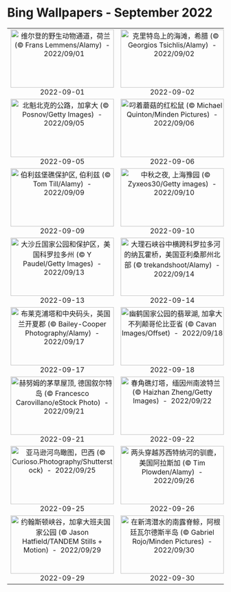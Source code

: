 # Bing Wallpapers - September 2022

| | | | |
|:-------------------------:|:-------------------------:|:-------------------------:|:-------------------------:|
| <a href="https://cn.bing.com/th?id=OHR.WildlifeCrossing_ZH-CN1493053695_UHD.jpg" target="_blank"><img src="https://cn.bing.com/th?id=OHR.WildlifeCrossing_ZH-CN1493053695_UHD.jpg&w=480" width="240" height="135" alt="维尔登的野生动物通道，荷兰 (© Frans Lemmens/Alamy)  -  2022/09/01" title="维尔登的野生动物通道，荷兰 (© Frans Lemmens/Alamy)  -  2022/09/01"></a><br>2022-09-01<br> | <a href="https://cn.bing.com/th?id=OHR.SeitanLimania_ZH-CN3831790369_UHD.jpg" target="_blank"><img src="https://cn.bing.com/th?id=OHR.SeitanLimania_ZH-CN3831790369_UHD.jpg&w=480" width="240" height="135" alt="克里特岛上的海滩，希腊 (© Georgios Tsichlis/Alamy)  -  2022/09/02" title="克里特岛上的海滩，希腊 (© Georgios Tsichlis/Alamy)  -  2022/09/02"></a><br>2022-09-02<br> | <a href="https://cn.bing.com/th?id=OHR.MalaysiaTwinTowers_ZH-CN1989513449_UHD.jpg" target="_blank"><img src="https://cn.bing.com/th?id=OHR.MalaysiaTwinTowers_ZH-CN1989513449_UHD.jpg&w=480" width="240" height="135" alt="吉隆坡石油双塔，马来西亚 (© tampatra/Getty Images)  -  2022/09/03" title="吉隆坡石油双塔，马来西亚 (© tampatra/Getty Images)  -  2022/09/03"></a><br>2022-09-03<br> | <a href="https://cn.bing.com/th?id=OHR.ArambolBeach_ZH-CN2149857876_UHD.jpg" target="_blank"><img src="https://cn.bing.com/th?id=OHR.ArambolBeach_ZH-CN2149857876_UHD.jpg&w=480" width="240" height="135" alt="果阿邦的阿兰博尔海滩，印度 (© Ben Pipe/Alamy)  -  2022/09/04" title="果阿邦的阿兰博尔海滩，印度 (© Ben Pipe/Alamy)  -  2022/09/04"></a><br>2022-09-04<br> |
| <a href="https://cn.bing.com/th?id=OHR.TaigaRoad_ZH-CN2567537158_UHD.jpg" target="_blank"><img src="https://cn.bing.com/th?id=OHR.TaigaRoad_ZH-CN2567537158_UHD.jpg&w=480" width="240" height="135" alt="北魁北克的公路，加拿大 (© Posnov/Getty Images)  -  2022/09/05" title="北魁北克的公路，加拿大 (© Posnov/Getty Images)  -  2022/09/05"></a><br>2022-09-05<br> | <a href="https://cn.bing.com/th?id=OHR.SquirrelMushroom_ZH-CN2854383605_UHD.jpg" target="_blank"><img src="https://cn.bing.com/th?id=OHR.SquirrelMushroom_ZH-CN2854383605_UHD.jpg&w=480" width="240" height="135" alt="叼着蘑菇的红松鼠 (© Michael Quinton/Minden Pictures)  -  2022/09/06" title="叼着蘑菇的红松鼠 (© Michael Quinton/Minden Pictures)  -  2022/09/06"></a><br>2022-09-06<br> | <a href="https://cn.bing.com/th?id=OHR.TheNeedles_ZH-CN6578835963_UHD.jpg" target="_blank"><img src="https://cn.bing.com/th?id=OHR.TheNeedles_ZH-CN6578835963_UHD.jpg&w=480" width="240" height="135" alt="英格兰怀特岛上的尼德尔斯白垩岩石和19世纪的灯塔。 (© CBCK Christine/iStock/Getty Images Plus)  -  2022/09/07" title="英格兰怀特岛上的尼德尔斯白垩岩石和19世纪的灯塔。 (© CBCK Christine/iStock/Getty Images Plus)  -  2022/09/07"></a><br>2022-09-07<br> | <a href="https://cn.bing.com/th?id=OHR.CircumnavigationAnni_ZH-CN6835512993_UHD.jpg" target="_blank"><img src="https://cn.bing.com/th?id=OHR.CircumnavigationAnni_ZH-CN6835512993_UHD.jpg&w=480" width="240" height="135" alt="从塞维利亚的都市阳伞俯瞰城市，西班牙 (© LucVi/Shutterstock)  -  2022/09/08" title="从塞维利亚的都市阳伞俯瞰城市，西班牙 (© LucVi/Shutterstock)  -  2022/09/08"></a><br>2022-09-08<br> |
| <a href="https://cn.bing.com/th?id=OHR.BHNMBelize_ZH-CN9422261941_UHD.jpg" target="_blank"><img src="https://cn.bing.com/th?id=OHR.BHNMBelize_ZH-CN9422261941_UHD.jpg&w=480" width="240" height="135" alt="伯利兹堡礁保护区, 伯利兹 (© Tom Till/Alamy)  -  2022/09/09" title="伯利兹堡礁保护区, 伯利兹 (© Tom Till/Alamy)  -  2022/09/09"></a><br>2022-09-09<br> | <a href="https://cn.bing.com/th?id=OHR.MidAutumn2022_ZH-CN9825550508_UHD.jpg" target="_blank"><img src="https://cn.bing.com/th?id=OHR.MidAutumn2022_ZH-CN9825550508_UHD.jpg&w=480" width="240" height="135" alt="中秋之夜, 上海豫园 (© Zyxeos30/Getty images)  -  2022/09/10" title="中秋之夜, 上海豫园 (© Zyxeos30/Getty images)  -  2022/09/10"></a><br>2022-09-10<br> | <a href="https://cn.bing.com/th?id=OHR.KeralaIndia_ZH-CN0125201857_UHD.jpg" target="_blank"><img src="https://cn.bing.com/th?id=OHR.KeralaIndia_ZH-CN0125201857_UHD.jpg&w=480" width="240" height="135" alt="在喀拉拉邦河流中行驶的一艘小船，印度 (© Shutterstock)  -  2022/09/11" title="在喀拉拉邦河流中行驶的一艘小船，印度 (© Shutterstock)  -  2022/09/11"></a><br>2022-09-11<br> | <a href="https://cn.bing.com/th?id=OHR.Aracari_ZH-CN0383753817_UHD.jpg" target="_blank"><img src="https://cn.bing.com/th?id=OHR.Aracari_ZH-CN0383753817_UHD.jpg&w=480" width="240" height="135" alt="栗耳簇舌巨嘴鸟，巴西潘塔纳尔保护区里 (© Ana Gram/Shutterstock)  -  2022/09/12" title="栗耳簇舌巨嘴鸟，巴西潘塔纳尔保护区里 (© Ana Gram/Shutterstock)  -  2022/09/12"></a><br>2022-09-12<br> |
| <a href="https://cn.bing.com/th?id=OHR.GSDNPest_ZH-CN0818304791_UHD.jpg" target="_blank"><img src="https://cn.bing.com/th?id=OHR.GSDNPest_ZH-CN0818304791_UHD.jpg&w=480" width="240" height="135" alt="大沙丘国家公园和保护区，美国科罗拉多州 (© Y Paudel/Getty Images)  -  2022/09/13" title="大沙丘国家公园和保护区，美国科罗拉多州 (© Y Paudel/Getty Images)  -  2022/09/13"></a><br>2022-09-13<br> | <a href="https://cn.bing.com/th?id=OHR.MarbleCanyon_ZH-CN1066862981_UHD.jpg" target="_blank"><img src="https://cn.bing.com/th?id=OHR.MarbleCanyon_ZH-CN1066862981_UHD.jpg&w=480" width="240" height="135" alt="大理石峡谷中横跨科罗拉多河的纳瓦霍桥，美国亚利桑那州北部  (© trekandshoot/Alamy)  -  2022/09/14" title="大理石峡谷中横跨科罗拉多河的纳瓦霍桥，美国亚利桑那州北部  (© trekandshoot/Alamy)  -  2022/09/14"></a><br>2022-09-14<br> | <a href="https://cn.bing.com/th?id=OHR.PyreneesPark_ZH-CN1341030921_UHD.jpg" target="_blank"><img src="https://cn.bing.com/th?id=OHR.PyreneesPark_ZH-CN1341030921_UHD.jpg&w=480" width="240" height="135" alt="罗兰豁口上空的银河，法国上比利牛斯省 (© SPANI Arnaud/Alamy)  -  2022/09/15" title="罗兰豁口上空的银河，法国上比利牛斯省 (© SPANI Arnaud/Alamy)  -  2022/09/15"></a><br>2022-09-15<br> | <a href="https://cn.bing.com/th?id=OHR.PianePuma_ZH-CN1482049046_UHD.jpg" target="_blank"><img src="https://cn.bing.com/th?id=OHR.PianePuma_ZH-CN1482049046_UHD.jpg&w=480" width="240" height="135" alt="百内国家公园中的一头美洲狮，智利巴塔哥尼亚 (© Ingo Arndt/Minden Pictures)  -  2022/09/16" title="百内国家公园中的一头美洲狮，智利巴塔哥尼亚 (© Ingo Arndt/Minden Pictures)  -  2022/09/16"></a><br>2022-09-16<br> |
| <a href="https://cn.bing.com/th?id=OHR.BlackpoolBeach_ZH-CN2646268897_UHD.jpg" target="_blank"><img src="https://cn.bing.com/th?id=OHR.BlackpoolBeach_ZH-CN2646268897_UHD.jpg&w=480" width="240" height="135" alt="布莱克浦塔和中央码头，英国兰开夏郡 (© Bailey-Cooper Photography/Alamy)  -  2022/09/17" title="布莱克浦塔和中央码头，英国兰开夏郡 (© Bailey-Cooper Photography/Alamy)  -  2022/09/17"></a><br>2022-09-17<br> | <a href="https://cn.bing.com/th?id=OHR.EmeraldYoho_ZH-CN4524610330_UHD.jpg" target="_blank"><img src="https://cn.bing.com/th?id=OHR.EmeraldYoho_ZH-CN4524610330_UHD.jpg&w=480" width="240" height="135" alt="幽鹤国家公园的翡翠湖, 加拿大不列颠哥伦比亚省 (© Cavan Images/Offset)  -  2022/09/18" title="幽鹤国家公园的翡翠湖, 加拿大不列颠哥伦比亚省 (© Cavan Images/Offset)  -  2022/09/18"></a><br>2022-09-18<br> | <a href="https://cn.bing.com/th?id=OHR.SanMartinoVillage_ZH-CN4623104087_UHD.jpg" target="_blank"><img src="https://cn.bing.com/th?id=OHR.SanMartinoVillage_ZH-CN4623104087_UHD.jpg&w=480" width="240" height="135" alt="巴斯利卡塔的卡斯泰尔梅扎诺村，意大利 (© Roberto Moiola/Getty Images)  -  2022/09/19" title="巴斯利卡塔的卡斯泰尔梅扎诺村，意大利 (© Roberto Moiola/Getty Images)  -  2022/09/19"></a><br>2022-09-19<br> | <a href="https://cn.bing.com/th?id=OHR.SitkaOtters_ZH-CN4715326633_UHD.jpg" target="_blank"><img src="https://cn.bing.com/th?id=OHR.SitkaOtters_ZH-CN4715326633_UHD.jpg&w=480" width="240" height="135" alt="阿拉斯加州锡特卡海峡的海獭，美国 (© Robert Harding/Offset/Shutterstock)  -  2022/09/20" title="阿拉斯加州锡特卡海峡的海獭，美国 (© Robert Harding/Offset/Shutterstock)  -  2022/09/20"></a><br>2022-09-20<br> |
| <a href="https://cn.bing.com/th?id=OHR.SyltNordseeHoernum_ZH-CN6316415332_UHD.jpg" target="_blank"><img src="https://cn.bing.com/th?id=OHR.SyltNordseeHoernum_ZH-CN6316415332_UHD.jpg&w=480" width="240" height="135" alt="赫努姆的茅草屋顶, 德国叙尔特岛 (© Francesco Carovillano/eStock Photo)  -  2022/09/21" title="赫努姆的茅草屋顶, 德国叙尔特岛 (© Francesco Carovillano/eStock Photo)  -  2022/09/21"></a><br>2022-09-21<br> | <a href="https://cn.bing.com/th?id=OHR.SpringPoint_ZH-CN6445792697_UHD.jpg" target="_blank"><img src="https://cn.bing.com/th?id=OHR.SpringPoint_ZH-CN6445792697_UHD.jpg&w=480" width="240" height="135" alt="春角礁灯塔，缅因州南波特兰 (© Haizhan Zheng/Getty Images)  -  2022/09/22" title="春角礁灯塔，缅因州南波特兰 (© Haizhan Zheng/Getty Images)  -  2022/09/22"></a><br>2022-09-22<br> | <a href="https://cn.bing.com/th?id=OHR.LastDollarRoad_ZH-CN1462265798_UHD.jpg" target="_blank"><img src="https://cn.bing.com/th?id=OHR.LastDollarRoad_ZH-CN1462265798_UHD.jpg&w=480" width="240" height="135" alt="最后一美元公路旁的白杨树，科罗拉多州特鲁莱德市附近 (© Grant Ordelheide/Tandem Stills + Motion)  -  2022/09/23" title="最后一美元公路旁的白杨树，科罗拉多州特鲁莱德市附近 (© Grant Ordelheide/Tandem Stills + Motion)  -  2022/09/23"></a><br>2022-09-23<br> | <a href="https://cn.bing.com/th?id=OHR.DarkSkyAcadia_ZH-CN1827511700_UHD.jpg" target="_blank"><img src="https://cn.bing.com/th?id=OHR.DarkSkyAcadia_ZH-CN1827511700_UHD.jpg&w=480" width="240" height="135" alt="阿卡迪亚国家公园上空的银河系，美国缅因州 (© Harry Collins/Getty Images)  -  2022/09/24" title="阿卡迪亚国家公园上空的银河系，美国缅因州 (© Harry Collins/Getty Images)  -  2022/09/24"></a><br>2022-09-24<br> |
| <a href="https://cn.bing.com/th?id=OHR.AmazonMangroves_ZH-CN2154443859_UHD.jpg" target="_blank"><img src="https://cn.bing.com/th?id=OHR.AmazonMangroves_ZH-CN2154443859_UHD.jpg&w=480" width="240" height="135" alt="亚马逊河鸟瞰图，巴西 (© Curioso.Photography/Shutterstock)  -  2022/09/25" title="亚马逊河鸟瞰图，巴西 (© Curioso.Photography/Shutterstock)  -  2022/09/25"></a><br>2022-09-25<br> | <a href="https://cn.bing.com/th?id=OHR.SusitnaRiver_ZH-CN2317772890_UHD.jpg" target="_blank"><img src="https://cn.bing.com/th?id=OHR.SusitnaRiver_ZH-CN2317772890_UHD.jpg&w=480" width="240" height="135" alt="两头穿越苏西特纳河的驯鹿，美国阿拉斯加 (© Tim Plowden/Alamy)  -  2022/09/26" title="两头穿越苏西特纳河的驯鹿，美国阿拉斯加 (© Tim Plowden/Alamy)  -  2022/09/26"></a><br>2022-09-26<br> | <a href="https://cn.bing.com/th?id=OHR.YellowstoneUGB_ZH-CN2518690319_UHD.jpg" target="_blank"><img src="https://cn.bing.com/th?id=OHR.YellowstoneUGB_ZH-CN2518690319_UHD.jpg&w=480" width="240" height="135" alt="黄石国家公园里的上间歇泉盆地，美国怀俄明州 (© Ray Urner/Tandem Stills + Motion)  -  2022/09/27" title="黄石国家公园里的上间歇泉盆地，美国怀俄明州 (© Ray Urner/Tandem Stills + Motion)  -  2022/09/27"></a><br>2022-09-27<br> | <a href="https://cn.bing.com/th?id=OHR.FosterCoveredBridge_ZH-CN2672988563_UHD.jpg" target="_blank"><img src="https://cn.bing.com/th?id=OHR.FosterCoveredBridge_ZH-CN2672988563_UHD.jpg&w=480" width="240" height="135" alt="卡伯特镇的福斯特廊桥，美国佛蒙特州 (© Alan Majchrowicz/Getty Images)  -  2022/09/28" title="卡伯特镇的福斯特廊桥，美国佛蒙特州 (© Alan Majchrowicz/Getty Images)  -  2022/09/28"></a><br>2022-09-28<br> |
| <a href="https://cn.bing.com/th?id=OHR.JohnstonWater_ZH-CN3121890365_UHD.jpg" target="_blank"><img src="https://cn.bing.com/th?id=OHR.JohnstonWater_ZH-CN3121890365_UHD.jpg&w=480" width="240" height="135" alt="约翰斯顿峡谷，加拿大班夫国家公园 (© Jason Hatfield/TANDEM Stills + Motion)  -  2022/09/29" title="约翰斯顿峡谷，加拿大班夫国家公园 (© Jason Hatfield/TANDEM Stills + Motion)  -  2022/09/29"></a><br>2022-09-29<br> | <a href="https://cn.bing.com/th?id=OHR.EubalaenaAustralis_ZH-CN3366455170_UHD.jpg" target="_blank"><img src="https://cn.bing.com/th?id=OHR.EubalaenaAustralis_ZH-CN3366455170_UHD.jpg&w=480" width="240" height="135" alt="在新湾潜水的南露脊鲸，阿根廷瓦尔德斯半岛 (© Gabriel Rojo/Minden Pictures)  -  2022/09/30" title="在新湾潜水的南露脊鲸，阿根廷瓦尔德斯半岛 (© Gabriel Rojo/Minden Pictures)  -  2022/09/30"></a><br>2022-09-30<br> |  |  |

